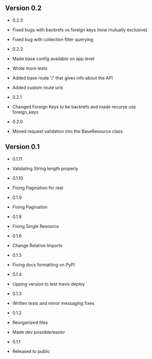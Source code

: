 ## Version 0.2

 - 0.2.3
  - Fixed bugs with backrefs vs foreign keys (now mutually exclusive)
  - Fixed bug with collection filter querying
  
 - 0.2.2
  - Made base config available on app level
  - Wrote more tests
  - Added base route '/' that gives info about the API
  - Added custom route urls
  
 - 0.2.1
  - Changed Foreign Keys to be backrefs and made recurse use foreign_keys 
  
 - 0.2.0
  - Moved request validation into the BaseResource class.

## Version 0.1
  
 - 0.1.11
  - Validating String length properly
  
 - 0.1.10
  - Fixing Pagination for real

 - 0.1.9
  - Fixing Pagination

 - 0.1.8
  - Fixing Single Resource

 - 0.1.6
  - Change Relative Imports

 - 0.1.5
  - Fixing docs formatting on PyPI

 - 0.1.4
  - Upping version to test travis deploy

 - 0.1.3
  - Written tests and minor messaging fixes

 - 0.1.2
  - Reorganized files
  - Made dev possible/easier

 - 0.1.1
  - Released to public
